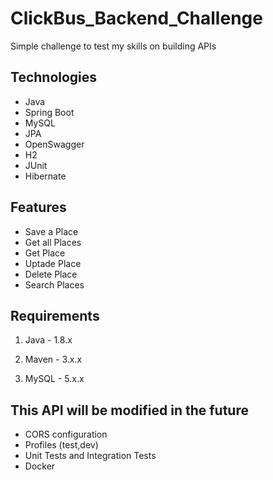 # ClickBus_Backend_Challenge
Simple challenge to test my skills on building APIs

## Technologies
 
- Java
- Spring Boot
- MySQL
- JPA
- OpenSwagger
- H2
- JUnit
- Hibernate

## Features

- Save a Place
- Get all Places
- Get Place
- Uptade Place
- Delete Place
- Search Places

## Requirements

1. Java - 1.8.x

2. Maven - 3.x.x

3. MySQL - 5.x.x

## This API will be modified in the future

  + CORS configuration
  + Profiles (test,dev)
  + Unit Tests and Integration Tests
  + Docker
